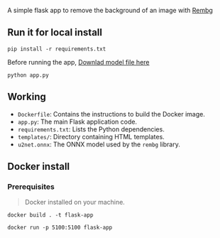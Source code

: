 A simple flask app to remove the background of an image with [Rembg](https://github.com/kamalpandi/bgRemover)

## Run it for local install

```
pip install -r requirements.txt
```
Before running the app, [Downlad model file here](https://github.com/danielgatis/rembg/releases/download/v0.0.0/u2net.onnx)
```
python app.py
```

## Working

- `Dockerfile`: Contains the instructions to build the Docker image.
- `app.py`: The main Flask application code.
- `requirements.txt`: Lists the Python dependencies.
- `templates/`: Directory containing HTML templates.
- `u2net.onnx`: The ONNX model used by the `rembg` library.

## Docker install
### Prerequisites
> Docker installed on your machine.

``` 
docker build . -t flask-app 
```
```
docker run -p 5100:5100 flask-app
```